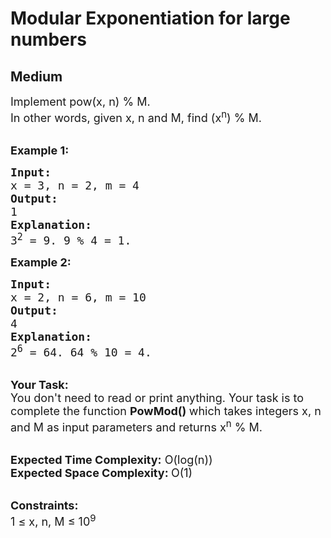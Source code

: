 # Modular Exponentiation for large numbers
## Medium
<div class="problems_problem_content__Xm_eO"><p><span style="font-size:18px">Implement pow(x, n) % M.<br>
In other words, given x, n&nbsp;and M,&nbsp;find (x<sup>n</sup></span><span style="font-size:18px">) % M.</span><br>
&nbsp;</p>

<p><span style="font-size:18px"><strong>Example 1:</strong></span></p>

<pre><span style="font-size:18px"><strong>Input:</strong>
x = 3, n = 2, m = 4</span>
<span style="font-size:18px"><strong>Output:
</strong>1
<strong>Explanation:
</strong>3<sup>2</sup> = 9. 9 % 4 = 1.</span>
</pre>

<p><span style="font-size:18px"><strong>Example 2:</strong></span></p>

<pre><span style="font-size:18px"><strong>Input:
</strong>x = 2, n = 6, m = 10
<strong>Output:
</strong>4</span>
<span style="font-size:18px"><strong>Explanation:</strong>
2<sup>6</sup> = 64. 64 % 10 = 4.</span>
</pre>

<p><br>
<span style="font-size:18px"><strong>Your Task:</strong><br>
You don't need to read or print anything. Your task is to complete the function&nbsp;<strong>PowMod()&nbsp;</strong>which takes integers x, n and M as input parameters and returns x<sup>n</sup>&nbsp;% M.</span><br>
&nbsp;</p>

<p><span style="font-size:18px"><strong>Expected Time Complexity:</strong>&nbsp;O(log(n))<br>
<strong>Expected Space Complexity:&nbsp;</strong>O(1)</span><br>
&nbsp;</p>

<p><span style="font-size:18px"><strong>Constraints:</strong><br>
1 ≤ x, n, M ≤ 10<sup>9</sup></span></p>
</div>